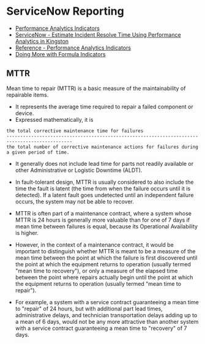 # ServiceNow Reporting

- [Performance Analytics Indicators](https://docs.servicenow.com/bundle/newyork-performance-analytics-and-reporting/page/use/performance-analytics/concept/c_Indicators.html)
- [ServiceNow - Estimate Incident Resolve Time Using Performance Analytics in Kingston](https://www.youtube.com/watch?v=L7MNQ_E94-E)
- [Reference - Performance Analytics Indicators](https://www.youtube.com/watch?v=QQNujcNOhlY)
- [Doing More with Formula Indicators](https://community.servicenow.com/community?id=community_blog&sys_id=1f0d2ea5dbd0dbc01dcaf3231f961947)

## MTTR
Mean time to repair (MTTR) is a basic measure of the maintainability of repairable items. 
- It represents the average time required to repair a failed component or device.
- Expressed mathematically, it is 
```
the total corrective maintenance time for failures 
----------------------------------------------------------------------------------------------
the total number of corrective maintenance actions for failures during a given period of time.
```
- It generally does not include lead time for parts not readily available or other Administrative or Logistic Downtime (ALDT).

- In fault-tolerant design, MTTR is usually considered to also include the time the fault is latent (the time from when the failure occurs until it is detected). If a latent fault goes undetected until an independent failure occurs, 
the system may not be able to recover.

- MTTR is often part of a maintenance contract, where a system whose MTTR is 24 hours is generally more valuable than for one of 7 days if mean time between failures is equal, because its Operational Availability is higher.

- However, in the context of a maintenance contract, it would be important to distinguish whether MTTR is meant to be a measure of the mean time between the point at which the failure is first discovered until the point at which 
the equipment returns to operation (usually termed "mean time to recovery"), or only a measure of the elapsed time between the point where repairs actually begin until the point at which 
the equipment returns to operation (usually termed "mean time to repair"). 
- For example, a system with a service contract guaranteeing a mean time to "repair" of 24 hours, but with additional part lead times, administrative delays, and technician transportation delays adding up to a mean of 6 days, 
would not be any more attractive than another system with a service contract guaranteeing a mean time to "recovery" of 7 days.

